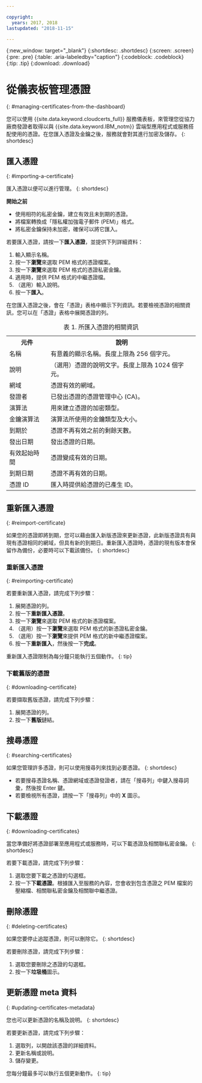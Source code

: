 ```yaml
---

copyright:
  years: 2017, 2018
lastupdated: "2018-11-15"

---
```

{:new_window: target="_blank"}
{:shortdesc: .shortdesc}
{:screen: .screen}
{:pre: .pre}
{:table: .aria-labeledby="caption"}
{:codeblock: .codeblock}
{:tip: .tip}
{:download: .download}

# 從儀表板管理憑證
{: #managing-certificates-from-the-dashboard}

您可以使用 {{site.data.keyword.cloudcerts_full}} 服務儀表板，來管理您從協力廠商發證者取得以與 {{site.data.keyword.IBM_notm}} 雲端型應用程式或服務搭配使用的憑證。在您匯入憑證及金鑰之後，服務就會對其進行加密及儲存。
{: shortdesc}

## 匯入憑證
{: #importing-a-certificate}

匯入憑證以便可以進行管理。
{: shortdesc}

**開始之前**

* 使用相符的私密金鑰，建立有效且未到期的憑證。
* 將檔案轉換成「隱私權加強電子郵件 (PEM)」格式。
* 將私密金鑰保持未加密，確保可以將它匯入。

若要匯入憑證，請按一下**匯入憑證**，並提供下列詳細資料：

1. 輸入顯示名稱。
2. 按一下**瀏覽**來選取 PEM 格式的憑證檔案。
3. 按一下**瀏覽**來選取 PEM 格式的憑證私密金鑰。
4. 適用時，提供 PEM 格式的中繼憑證檔。
5. （選用）輸入說明。
6. 按一下**匯入**。

在您匯入憑證之後，會在「憑證」表格中顯示下列資訊。若要檢視憑證的相關資訊，您可以在「憑證」表格中展開憑證的列。

<table>
<caption> 表 1. 所匯入憑證的相關資訊</caption>
  <tr>
    <th> 元件</th>
    <th> 說明</th>
  </tr>
  <tr>
    <td>名稱</td>
    <td>有意義的顯示名稱。長度上限為 256 個字元。</td>
  </tr>
  <tr>
    <td>說明</td>
    <td>（選用）憑證的說明文字。長度上限為 1024 個字元。</td>
  </tr>
  <tr>
    <td>網域</td>
    <td>憑證有效的網域。</td>
  </tr>
  <tr>
    <td>發證者</td>
    <td>已發出憑證的憑證管理中心 (CA)。</td>
  </tr>
  <tr>
    <td>演算法</td>
    <td>用來建立憑證的加密類型。</td>
  </tr>
  <tr>
    <td>金鑰演算法</td>
    <td>演算法所使用的金鑰類型及大小。</td>
  </tr>
  <tr>
    <td>到期於</td>
    <td>憑證不再有效之前的剩餘天數。</td>
  </tr>
  <tr>
    <td>發出日期</td>
    <td>發出憑證的日期。</td>
  </tr>
  <tr>
    <td>有效起始時間</td>
    <td>憑證變成有效的日期。</td>
  </tr>
  <tr>
    <td>到期日期</td>
    <td>憑證不再有效的日期。</td>
  </tr>
  <tr>
    <td>憑證 ID</td>
    <td>匯入時提供給憑證的已產生 ID。</td>
  </tr>
</table>

## 重新匯入憑證
{: #reimport-certificate}

如果您的憑證即將到期，您可以藉由匯入新版憑證來更新憑證，此新版憑證具有與現有憑證相同的網域，但具有新的到期日。重新匯入憑證時，憑證的現有版本會保留作為備份，必要時可以下載該備份。
{: shortdesc}

### 重新匯入憑證
{: #reimporting-certificate}

若要重新匯入憑證，請完成下列步驟：

1. 展開憑證的列。
2. 按一下**重新匯入憑證**。
3. 按一下**瀏覽**來選取 PEM 格式的新憑證檔案。
4. （選用）按一下**瀏覽**來選取 PEM 格式的新憑證私密金鑰。
5. （選用）按一下**瀏覽**來提供 PEM 格式的新中繼憑證檔案。
6. 按一下**重新匯入**，然後按一下**完成**。

重新匯入憑證限制為每分鐘只能執行五個動作。
{: tip}

### 下載舊版的憑證
{: #downloading-certificate}

若要擷取舊版憑證，請完成下列步驟：

1. 展開憑證的列。
2. 按一下**舊版**鏈結。

## 搜尋憑證
{: #searching-certificates}

如果您管理許多憑證，則可以使用搜尋列來找到必要憑證。
{: shortdesc}

* 若要搜尋憑證名稱、憑證網域或憑證發證者，請在「搜尋列」中鍵入搜尋詞彙，然後按 Enter 鍵。
* 若要檢視所有憑證，請按一下「搜尋列」中的 **X** 圖示。

## 下載憑證
{: #downloading-certificates}

當您準備好將憑證部署至應用程式或服務時，可以下載憑證及相關聯私密金鑰。
{: shortdesc}

若要下載憑證，請完成下列步驟：

1. 選取您要下載之憑證的勾選框。
2. 按一下**下載憑證**。根據匯入至服務的內容，您會收到包含憑證之 PEM 檔案的壓縮檔、相關聯私密金鑰及相關聯中繼憑證。

## 刪除憑證
{: #deleting-certificates}

如果您要停止追蹤憑證，則可以刪除它。
{: shortdesc}  

若要刪除憑證，請完成下列步驟：

1. 選取您要刪除之憑證的勾選框。
2. 按一下**垃圾桶**圖示。

## 更新憑證 meta 資料
{: #updating-certificates-metadata}

您也可以更新憑證的名稱及說明。
{: shortdesc}

若要更新憑證，請完成下列步驟：

1. 選取列，以開啟該憑證的詳細資料。
2. 更新名稱或說明。
3. 儲存變更。

您每分鐘最多可以執行五個更新動作。
{: tip}
